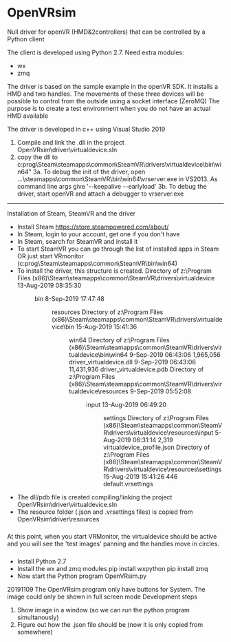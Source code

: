 
# OpenVRsim
Null driver for openVR (HMD&amp;2controllers) that can be controlled by a Python client

The client is developed using Python 2.7.
Need extra modules:
- wx
- zmq 

The driver is based on the sample example in the openVR SDK.
It installs a HMD and two handles. The movements of these three devices 
will be possible to control from the outside using a socket interface (ZeroMQ)
The purpose is to create a test environment when you do not have an actual HMD available

The driver is developed in c++ using Visual Studio 2019
 
1. Compile and link the .dll in the project OpenVRsim\driver\virtualdevice.sln
2. copy the dll to c:prog\Steam\steamapps\common\SteamVR\drivers\virtualdevice\bin\win64"
3a. To debug the init of the driver, open ...\steamapps\common\SteamVR\bin\win64\vrserver.exe
    in VS2013. As command line args give '--keepalive --earlyload' 
3b. To debug the driver, start openVR and attach a debugger to vrserver.exe

********************************************************************************************
Installation of Steam, SteamVR and the driver
- Install Steam  https://store.steampowered.com/about/
- In Steam, login to your account, get one if you don't have
- In Steam, search for SteamVR and install it
- To start SteamVR you can go through the list of installed apps in Steam
OR just start VRmonitor (c:prog\Steam\steamapps\common\SteamVR\bin\win64)
- To install the driver, this structure is created.
     Directory of z:\Program Files (x86)\Steam\steamapps\common\SteamVR\drivers\virtualdevice
  13-Aug-2019  08:35:30         <DIR>     bin
   8-Sep-2019  17:47:48         <DIR>     resources
     Directory of z:\Program Files (x86)\Steam\steamapps\common\SteamVR\drivers\virtualdevice\bin
  15-Aug-2019  15:41:36         <DIR>     win64
     Directory of z:\Program Files (x86)\Steam\steamapps\common\SteamVR\drivers\virtualdevice\bin\win64
   9-Sep-2019  06:43:06       1,965,056   driver_virtualdevice.dll
   9-Sep-2019  06:43:06      11,431,936   driver_virtualdevice.pdb
     Directory of z:\Program Files (x86)\Steam\steamapps\common\SteamVR\drivers\virtualdevice\resources
   9-Sep-2019  05:52:08         <DIR>     input
  13-Aug-2019  06:49:20         <DIR>     settings
     Directory of z:\Program Files (x86)\Steam\steamapps\common\SteamVR\drivers\virtualdevice\resources\input
   5-Aug-2019  06:31:14           2,319   virtualdevice_profile.json
     Directory of z:\Program Files (x86)\Steam\steamapps\common\SteamVR\drivers\virtualdevice\resources\settings
  15-Aug-2019  15:41:26             446   default.vrsettings
- The dll/pdb file is created compiling/linking the project OpenVRsim\driver\virtualdevice.sln
- The resource folder (.json and .vrsettings files) is copied from OpenVRsim\driver\resources
#####
At this point, when you start VRMonitor, the virtualdevice should be active and you will see the 'test images' panning
and the handles move in circles.
#####
- Install Python 2.7
- Install the wx and zmq modules 
  pip install wxpython
  pip install zmq
- Now start the Python program
  OpenVRsim.py

20191109 The OpenVRsim program only have buttons for System. The image could only be shown in full screen mode
Development steps
1. Show image in a window (so we can run the python program simultanously)
2. Figure out how the .json file should be (now it is only copied from somewhere)

